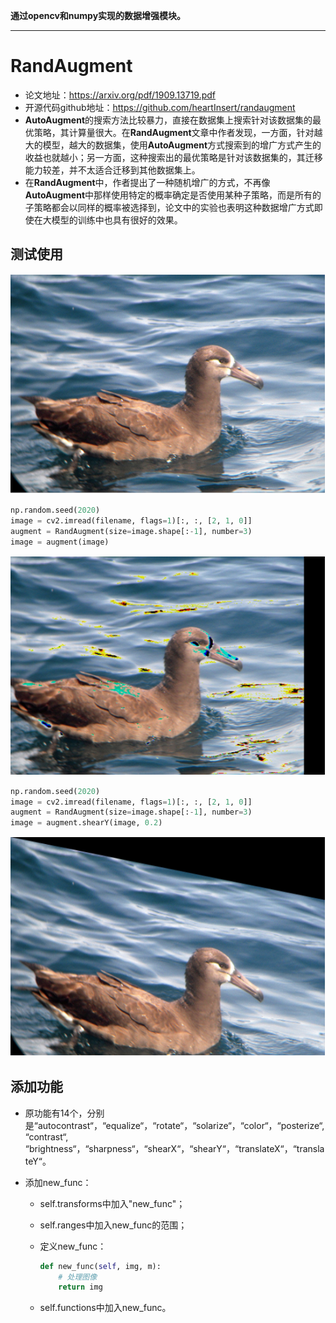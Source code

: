 **通过opencv和numpy实现的数据增强模块。**

------

# RandAugment

- 论文地址：https://arxiv.org/pdf/1909.13719.pdf
- 开源代码github地址：https://github.com/heartInsert/randaugment
- **AutoAugment**的搜索方法比较暴力，直接在数据集上搜索针对该数据集的最优策略，其计算量很大。在**RandAugment**文章中作者发现，一方面，针对越大的模型，越大的数据集，使用**AutoAugment**方式搜索到的增广方式产生的收益也就越小；另一方面，这种搜索出的最优策略是针对该数据集的，其迁移能力较差，并不太适合迁移到其他数据集上。
- 在**RandAugment**中，作者提出了一种随机增广的方式，不再像**AutoAugment**中那样使用特定的概率确定是否使用某种子策略，而是所有的子策略都会以同样的概率被选择到，论文中的实验也表明这种数据增广方式即使在大模型的训练中也具有很好的效果。

## 测试使用

![](./images/原图.png)

```python
np.random.seed(2020)
image = cv2.imread(filename, flags=1)[:, :, [2, 1, 0]]
augment = RandAugment(size=image.shape[:-1], number=3)
image = augment(image)
```

![](./images/RandAugment1.png)

```python
np.random.seed(2020)
image = cv2.imread(filename, flags=1)[:, :, [2, 1, 0]]
augment = RandAugment(size=image.shape[:-1], number=3)
image = augment.shearY(image, 0.2)
```

![](./images/RandAugment2.png)

## 添加功能

- 原功能有14个，分别是“autocontrast“，“equalize“，“rotate“，“solarize“，“color“，“posterize“, “contrast“,  “brightness“，“sharpness“，“shearX“，“shearY“，“translateX“，“translateY“。

- 添加new_func：

  - self.transforms中加入"new_func"；

  - self.ranges中加入new_func的范围；

  - 定义new_func：

    ```python
    def new_func(self, img, m):
    	# 处理图像
    	return img
    ```

  - self.functions中加入new_func。